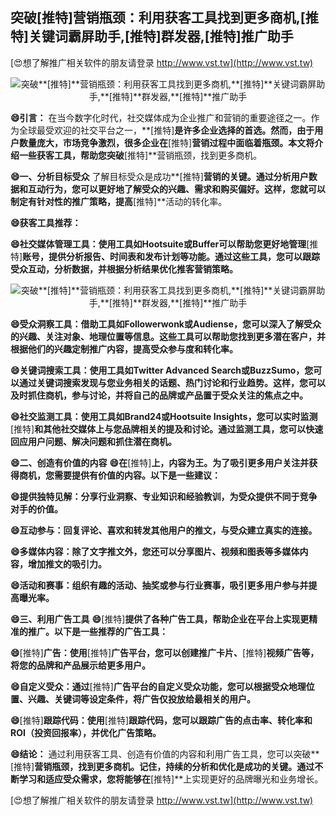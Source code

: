 ## **突破**[推特]**营销瓶颈：利用获客工具找到更多商机,**[推特]**关键词霸屏助手,**[推特]**群发器,**[推特]**推广助手**

[😍想了解推广相关软件的朋友请登录 http://www.vst.tw](http://www.vst.tw)

 <center><img src="https://vst.tw/MP4/tuiguang/png/8.png" alt="突破**[推特]**营销瓶颈：利用获客工具找到更多商机,**[推特]**关键词霸屏助手,**[推特]**群发器,**[推特]**推广助手"></center>

**😄引言：**
在当今数字化时代，社交媒体成为企业推广和营销的重要途径之一。作为全球最受欢迎的社交平台之一，**[推特]**是许多企业选择的首选。然而，由于用户数量庞大，市场竞争激烈，很多企业在**[推特]**营销过程中面临着瓶颈。本文将介绍一些获客工具，帮助您突破**[推特]**营销瓶颈，找到更多商机。

**😄一、分析目标受众**
了解目标受众是成功**[推特]**营销的关键。通过分析用户数据和互动行为，您可以更好地了解受众的兴趣、需求和购买偏好。这样，您就可以制定有针对性的推广策略，提高**[推特]**活动的转化率。

**😄获客工具推荐：**

**😄社交媒体管理工具：使用工具如Hootsuite或Buffer可以帮助您更好地管理**[推特]**账号，提供分析报告、时间表和发布计划等功能。通过这些工具，您可以跟踪受众互动，分析数据，并根据分析结果优化推客营销策略。**

 <center><img src="https://vst.tw/MP4/tuiguang/png/5.png" alt="突破**[推特]**营销瓶颈：利用获客工具找到更多商机,**[推特]**关键词霸屏助手,**[推特]**群发器,**[推特]**推广助手"></center>

**😄受众洞察工具：借助工具如Followerwonk或Audiense，您可以深入了解受众的兴趣、关注对象、地理位置等信息。这些工具可以帮助您找到更多潜在客户，并根据他们的兴趣定制推广内容，提高受众参与度和转化率。**

**😄关键词搜索工具：使用工具如Twitter Advanced Search或BuzzSumo，您可以通过关键词搜索发现与您业务相关的话题、热门讨论和行业趋势。这样，您可以及时抓住商机，参与讨论，并将自己的品牌或产品置于受众关注的焦点之中。**

**😄社交监测工具：使用工具如Brand24或Hootsuite Insights，您可以实时监测**[推特]**和其他社交媒体上与您品牌相关的提及和讨论。通过监测工具，您可以快速回应用户问题、解决问题和抓住潜在商机。**

**😄二、创造有价值的内容**
**😄在**[推特]**上，内容为王。为了吸引更多用户关注并获得商机，您需要提供有价值的内容。以下是一些建议：**

**😄提供独特见解：分享行业洞察、专业知识和经验教训，为受众提供不同于竞争对手的价值。**

**😄互动参与：回复评论、喜欢和转发其他用户的推文，与受众建立真实的连接。**

**😄多媒体内容：除了文字推文外，您还可以分享图片、视频和图表等多媒体内容，增加推文的吸引力。**

**😄活动和赛事：组织有趣的活动、抽奖或参与行业赛事，吸引更多用户参与并提高曝光率。**

**😄三、利用广告工具**
**😄**[推特]**提供了各种广告工具，帮助企业在平台上实现更精准的推广。以下是一些推荐的广告工具：**

**😄**[推特]**广告：使用**[推特]**广告平台，您可以创建推广卡片、**[推特]**视频广告等，将您的品牌和产品展示给更多用户。**

**😄自定义受众：通过**[推特]**广告平台的自定义受众功能，您可以根据受众地理位置、兴趣、关键词等设定条件，将广告仅投放给最相关的用户。**

**😄**[推特]**跟踪代码：使用**[推特]**跟踪代码，您可以跟踪广告的点击率、转化率和ROI（投资回报率），并优化广告策略。**

**😄结论：**
通过利用获客工具、创造有价值的内容和利用广告工具，您可以突破**[推特]**营销瓶颈，找到更多商机。记住，持续的分析和优化是成功的关键。通过不断学习和适应受众需求，您将能够在**[推特]**上实现更好的品牌曝光和业务增长。

[😍想了解推广相关软件的朋友请登录 http://www.vst.tw](http://www.vst.tw)



